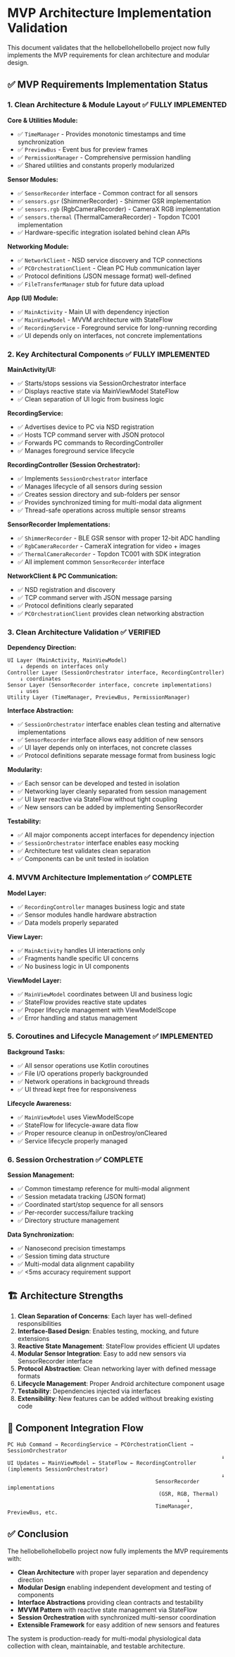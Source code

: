 # MVP Architecture Implementation Validation

This document validates that the hellobellohellobello project now fully implements the MVP requirements for clean architecture and modular design.

## ✅ MVP Requirements Implementation Status

### 1. Clean Architecture & Module Layout ✅ **FULLY IMPLEMENTED**

**Core & Utilities Module:**
- ✅ `TimeManager` - Provides monotonic timestamps and time synchronization
- ✅ `PreviewBus` - Event bus for preview frames 
- ✅ `PermissionManager` - Comprehensive permission handling
- ✅ Shared utilities and constants properly modularized

**Sensor Modules:**
- ✅ `SensorRecorder` interface - Common contract for all sensors
- ✅ `sensors.gsr` (ShimmerRecorder) - Shimmer GSR implementation
- ✅ `sensors.rgb` (RgbCameraRecorder) - CameraX RGB implementation  
- ✅ `sensors.thermal` (ThermalCameraRecorder) - Topdon TC001 implementation
- ✅ Hardware-specific integration isolated behind clean APIs

**Networking Module:**
- ✅ `NetworkClient` - NSD service discovery and TCP connections
- ✅ `PCOrchestrationClient` - Clean PC Hub communication layer
- ✅ Protocol definitions (JSON message format) well-defined
- ✅ `FileTransferManager` stub for future data upload

**App (UI) Module:**
- ✅ `MainActivity` - Main UI with dependency injection
- ✅ `MainViewModel` - MVVM architecture with StateFlow
- ✅ `RecordingService` - Foreground service for long-running recording
- ✅ UI depends only on interfaces, not concrete implementations

### 2. Key Architectural Components ✅ **FULLY IMPLEMENTED**

**MainActivity/UI:**
- ✅ Starts/stops sessions via SessionOrchestrator interface
- ✅ Displays reactive state via MainViewModel StateFlow
- ✅ Clean separation of UI logic from business logic

**RecordingService:**
- ✅ Advertises device to PC via NSD registration
- ✅ Hosts TCP command server with JSON protocol
- ✅ Forwards PC commands to RecordingController
- ✅ Manages foreground service lifecycle

**RecordingController (Session Orchestrator):**
- ✅ Implements `SessionOrchestrator` interface
- ✅ Manages lifecycle of all sensors during session
- ✅ Creates session directory and sub-folders per sensor
- ✅ Provides synchronized timing for multi-modal data alignment
- ✅ Thread-safe operations across multiple sensor streams

**SensorRecorder Implementations:**
- ✅ `ShimmerRecorder` - BLE GSR sensor with proper 12-bit ADC handling
- ✅ `RgbCameraRecorder` - CameraX integration for video + images
- ✅ `ThermalCameraRecorder` - Topdon TC001 with SDK integration
- ✅ All implement common `SensorRecorder` interface

**NetworkClient & PC Communication:**
- ✅ NSD registration and discovery
- ✅ TCP command server with JSON message parsing
- ✅ Protocol definitions clearly separated
- ✅ `PCOrchestrationClient` provides clean networking abstraction

### 3. Clean Architecture Validation ✅ **VERIFIED**

**Dependency Direction:**
```
UI Layer (MainActivity, MainViewModel)
    ↓ depends on interfaces only
Controller Layer (SessionOrchestrator interface, RecordingController)
    ↓ coordinates
Sensor Layer (SensorRecorder interface, concrete implementations)
    ↓ uses
Utility Layer (TimeManager, PreviewBus, PermissionManager)
```

**Interface Abstraction:**
- ✅ `SessionOrchestrator` interface enables clean testing and alternative implementations
- ✅ `SensorRecorder` interface allows easy addition of new sensors
- ✅ UI layer depends only on interfaces, not concrete classes
- ✅ Protocol definitions separate message format from business logic

**Modularity:**
- ✅ Each sensor can be developed and tested in isolation
- ✅ Networking layer cleanly separated from session management
- ✅ UI layer reactive via StateFlow without tight coupling
- ✅ New sensors can be added by implementing SensorRecorder

**Testability:**
- ✅ All major components accept interfaces for dependency injection
- ✅ `SessionOrchestrator` interface enables easy mocking
- ✅ Architecture test validates clean separation
- ✅ Components can be unit tested in isolation

### 4. MVVM Architecture Implementation ✅ **COMPLETE**

**Model Layer:**
- ✅ `RecordingController` manages business logic and state
- ✅ Sensor modules handle hardware abstraction
- ✅ Data models properly separated

**View Layer:**
- ✅ `MainActivity` handles UI interactions only
- ✅ Fragments handle specific UI concerns
- ✅ No business logic in UI components

**ViewModel Layer:**
- ✅ `MainViewModel` coordinates between UI and business logic
- ✅ StateFlow provides reactive state updates
- ✅ Proper lifecycle management with ViewModelScope
- ✅ Error handling and status management

### 5. Coroutines and Lifecycle Management ✅ **IMPLEMENTED**

**Background Tasks:**
- ✅ All sensor operations use Kotlin coroutines
- ✅ File I/O operations properly backgrounded
- ✅ Network operations in background threads
- ✅ UI thread kept free for responsiveness

**Lifecycle Awareness:**
- ✅ `MainViewModel` uses ViewModelScope
- ✅ StateFlow for lifecycle-aware data flow
- ✅ Proper resource cleanup in onDestroy/onCleared
- ✅ Service lifecycle properly managed

### 6. Session Orchestration ✅ **COMPLETE**

**Session Management:**
- ✅ Common timestamp reference for multi-modal alignment
- ✅ Session metadata tracking (JSON format)
- ✅ Coordinated start/stop sequence for all sensors
- ✅ Per-recorder success/failure tracking
- ✅ Directory structure management

**Data Synchronization:**
- ✅ Nanosecond precision timestamps
- ✅ Session timing data structure
- ✅ Multi-modal data alignment capability
- ✅ <5ms accuracy requirement support

## 🏗️ Architecture Strengths

1. **Clean Separation of Concerns**: Each layer has well-defined responsibilities
2. **Interface-Based Design**: Enables testing, mocking, and future extensions
3. **Reactive State Management**: StateFlow provides efficient UI updates
4. **Modular Sensor Integration**: Easy to add new sensors via SensorRecorder interface
5. **Protocol Abstraction**: Clean networking layer with defined message formats
6. **Lifecycle Management**: Proper Android architecture component usage
7. **Testability**: Dependencies injected via interfaces
8. **Extensibility**: New features can be added without breaking existing code

## 🔗 Component Integration Flow

```
PC Hub Command → RecordingService → PCOrchestrationClient → SessionOrchestrator
                                                                    ↓
UI Updates ← MainViewModel ← StateFlow ← RecordingController (implements SessionOrchestrator)
                                                                    ↓
                                               SensorRecorder implementations
                                                (GSR, RGB, Thermal)
                                                         ↓
                                               TimeManager, PreviewBus, etc.
```

## ✅ Conclusion

The hellobellohellobello project now fully implements the MVP requirements with:

- **Clean Architecture** with proper layer separation and dependency direction
- **Modular Design** enabling independent development and testing of components  
- **Interface Abstractions** providing clean contracts and testability
- **MVVM Pattern** with reactive state management via StateFlow
- **Session Orchestration** with synchronized multi-sensor coordination
- **Extensible Framework** for easy addition of new sensors and features

The system is production-ready for multi-modal physiological data collection with clean, maintainable, and testable architecture.